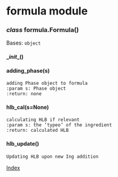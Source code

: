 # formula module


### _class_ formula.Formula()
Bases: `object`


#### \__init__()

#### adding_phase(s)
    adding Phase object to formula
    :param s: Phase object
    :return: none


#### hlb_cal(s=None)
    calculating HLB if relevant
    :param s: the ‘typeo’ of the ingredient
    :return: calculated HLB


#### hlb_update()
    Updating HLB upon new Ing addition


[Index](../index.md)